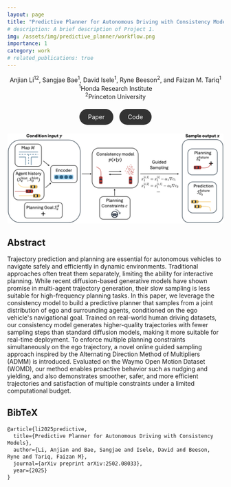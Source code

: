 ```yaml
---
layout: page
title: "Predictive Planner for Autonomous Driving with Consistency Models"
# description: A brief description of Project 1.
img: /assets/img/predictive_planner/workflow.png
importance: 1
category: work
# related_publications: true
---
```


<!-- # Academic Project Page -->

<div style="text-align: center;">
  Anjian Li<sup>1</sup><sup>2</sup>, Sangjae Bae<sup>1</sup>, David Isele<sup>1</sup>, Ryne Beeson<sup>2</sup>, and Faizan M. Tariq<sup>1</sup>
</div>

<div style="text-align: center;">
  <sup>1</sup>Honda Research Institute<br>
  <sup>2</sup>Princeton University
</div>

<div style="text-align: center; margin: 20px 0;">
  <a href="https://arxiv.org/abs/2502.08033" style="display: inline-block; padding: 10px 20px; background-color: #333; color: white; border-radius: 20px; text-decoration: none; margin-right: 10px;">
    <i class="fas fa-file-pdf" style="font-size: 0.8em;"></i> Paper
  </a>
  <a href="https://github.com/YOUR_REPO_HERE" style="display: inline-block; padding: 10px 20px; background-color: #333; color: white; border-radius: 20px; text-decoration: none;">
    <i class="fab fa-github" style="font-size: 0.8em;"></i> Code
  </a>
</div>

<!-- <video width="100%" controls autoplay style="margin-top: 20px;">
  <source src="/assets/video/project_1/banner_video.mp4" type="video/mp4">
</video> -->

![First image description](/assets/img/predictive_planner/workflow.png)

## Abstract

Trajectory prediction and planning are essential for autonomous vehicles to navigate safely and efficiently in dynamic environments. Traditional approaches often treat them separately, limiting the ability for interactive planning. While recent diffusion-based generative models have shown promise in multi-agent trajectory generation, their slow sampling is less suitable for high-frequency planning tasks. In this paper, we leverage the consistency model to build a predictive planner that samples from a joint distribution of ego and surrounding agents, conditioned on the ego vehicle's navigational goal. Trained on real-world human driving datasets, our consistency model generates higher-quality trajectories with fewer sampling steps than standard diffusion models, making it more suitable for real-time deployment. To enforce multiple planning constraints simultaneously on the ego trajectory, a novel online guided sampling approach inspired by the Alternating Direction Method of Multipliers (ADMM) is introduced. Evaluated on the Waymo Open Motion Dataset (WOMD), our method enables proactive behavior such as nudging and yielding, and also demonstrates smoother, safer, and more efficient trajectories and satisfaction of multiple constraints under a limited computational budget.

<!-- ## Introduction

![First image description](/assets/img/project_1/carousel1.jpg) -->


## BibTeX

```
@article{li2025predictive,
  title={Predictive Planner for Autonomous Driving with Consistency Models},
  author={Li, Anjian and Bae, Sangjae and Isele, David and Beeson, Ryne and Tariq, Faizan M},
  journal={arXiv preprint arXiv:2502.08033},
  year={2025}
}
```

<!-- ## Footer

XXX -->

